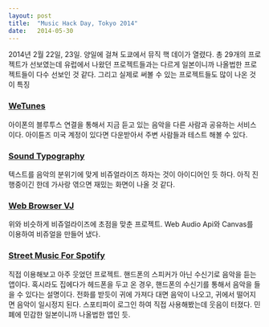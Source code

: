 ```yaml
---
layout: post
title:  "Music Hack Day, Tokyo 2014"
date:   2014-05-30
---
```


2014년 2월 22일, 23일. 양일에 걸쳐 도쿄에서 뮤직 핵 데이가 열렸다. 총 29개의 프로젝트가 선보였는데 유럽에서 나왔던 프로젝트들과는 다르게 일본이니까 나올법한 프로젝트들이 다수 선보인 것 같다. 그리고 실제로 써볼 수 있는 프로젝트들도 많이 나온 것이 특징

### [WeTunes](http://www.strikingly.com/site131002-1422-3496#top)

아이폰의 블루투스 연결을 통해서 지금 듣고 있는 음악을 다른 사람과 공유하는 서비스이다. 아이튠즈 미국 계정이 있다면 다운받아서 주변 사람들과 테스트 해볼 수 있다. 

### [Sound Typography](http://bfc.co.jp/musicday/)

텍스트를 음악의 분위기에 맞게 비쥬얼라이즈 하자는 것이 아이디어인 듯 하다. 아직 진행중이긴 한데 가사랑 엮으면 재밌는 화면이 나올 것 같다. 

### [Web Browser VJ](http://sascacci.web.fc2.com/hack_day/)

위와 비슷하게 비쥬얼라이즈에 초점을 맞춘 프로젝트. Web Audio Api와 Canvas를 이용하여 비쥬얼을 만들어 냈다. 

### [Street Music For Spotify](http://cocominap.com/contents/streetmusic_for_spotify/)

직접 이용해보고 아주 웃었던 프로젝트. 핸드폰의 스피커가 아닌 수신기로 음악을 듣는 앱이다. 혹시라도 집에다가 헤드폰을 두고 온 경우, 핸드폰의 수신기를 통해서 음악을 들을 수 있다는 설명이다. 전화를 받듯이 귀에 가져다 대면 음악이 나오고, 귀에서 떨어지면 음악이 일시정지 된다. 스포티파이 로그인 하여 직접 사용해봤는데 웃음이 터졌다. 민폐에 민감한 일본이니까 나올법한 앱인 듯. 

